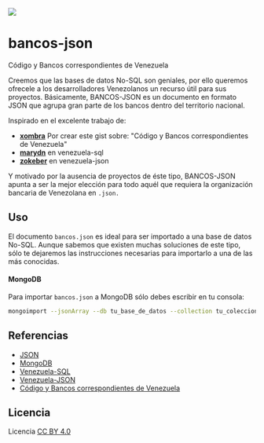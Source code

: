 ![](http://i.imgur.com/88FpuUJ.png)

# bancos-json
Código y Bancos correspondientes de Venezuela

Creemos que las bases de datos No-SQL son geniales, por ello queremos ofrecele a los desarrolladores Venezolanos un recurso útil para sus proyectos. Básicamente, BANCOS-JSON es un documento en formato JSON que agrupa gran parte de los bancos dentro del territorio nacional.

Inspirado en el excelente trabajo de:

* [**xombra**](https://github.com/xombra) Por crear este gist sobre: "Código y Bancos correspondientes de Venezuela"
* [**marydn**](https://github.com/marydn) en venezuela-sql
* [**zokeber**](https://github.com/zokeber) en venezuela-json

Y motivado por la ausencia de proyectos de éste tipo, BANCOS-JSON apunta a ser la mejor elección para todo aquél que requiera la organización bancaria de Venezolana en ```.json.```

## Uso
El documento ```bancos.json``` es ideal para ser importado a una base de datos No-SQL. Aunque sabemos que existen muchas soluciones de este tipo, sólo te dejaremos las instrucciones necesarias para importarlo a una de las más conocidas.

#### MongoDB

Para importar ```bancos.json``` a MongoDB sólo debes escribir en tu consola:

```bash
mongoimport --jsonArray --db tu_base_de_datos --collection tu_coleccion --type json --file "/ruta/a/bancos.json"
```

## Referencias

* [JSON](https://es.wikipedia.org/wiki/JSON)
* [MongoDB](http://www.mongodb.com/mongodb-overview)
* [Venezuela-SQL](https://github.com/marydn/venezuela-sql)
* [Venezuela-JSON](https://github.com/zokeber/venezuela-json)
* [Código y Bancos correspondientes de Venezuela](https://gist.github.com/xombra/11335801)

## Licencia

Licencia [CC BY 4.0](http://creativecommons.org/licenses/by/4.0/deed.es_ES)
